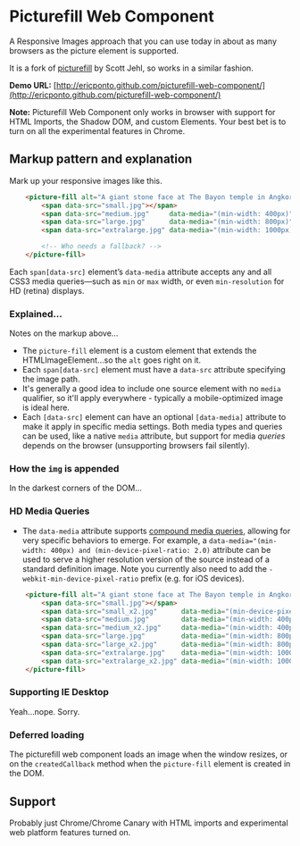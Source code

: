 # Picturefill Web Component
A Responsive Images approach that you can use today in about as many browsers as the picture element is supported.

It is a fork of <a href="http://github.com/scottjehl/picturefill">picturefill</a> by Scott Jehl, so works in a similar fashion.

**Demo URL:** [http://ericponto.github.com/picturefill-web-component/](http://ericponto.github.com/picturefill-web-component/)

**Note:** Picturefill Web Component only works in browser with support for HTML Imports, the Shadow DOM, and custom Elements. Your best bet is to turn on all the experimental features in Chrome.

## Markup pattern and explanation

Mark up your responsive images like this.

```html
	<picture-fill alt="A giant stone face at The Bayon temple in Angkor Thom, Cambodia">
		<span data-src="small.jpg"></span>
		<span data-src="medium.jpg"     data-media="(min-width: 400px)"></span>
		<span data-src="large.jpg"      data-media="(min-width: 800px)"></span>
		<span data-src="extralarge.jpg" data-media="(min-width: 1000px)"></span>

		<!-- Who needs a fallback? -->
	</picture-fill>
```

Each `span[data-src]` element’s `data-media` attribute accepts any and all CSS3 media queries—such as `min` or `max` width, or even `min-resolution` for HD (retina) displays.

### Explained...

Notes on the markup above...

* The `picture-fill` element is a custom element that extends the HTMLImageElement...so the `alt` goes right on it.
* Each `span[data-src]` element must have a `data-src` attribute specifying the image path.
* It's generally a good idea to include one source element with no `media` qualifier, so it'll apply everywhere - typically a mobile-optimized image is ideal here.
* Each `[data-src]` element can have an optional `[data-media]` attribute to make it apply in specific media settings. Both media types and queries can be used, like a native `media` attribute, but support for media _queries_ depends on the browser (unsupporting browsers fail silently).

### How the `img` is appended

In the darkest corners of the DOM...

### HD Media Queries

* The `data-media` attribute supports [compound media queries](https://developer.mozilla.org/en-US/docs/CSS/Media_queries), allowing for very specific behaviors to emerge.  For example, a `data-media="(min-width: 400px) and (min-device-pixel-ratio: 2.0)` attribute can be used to serve a higher resolution version of the source instead of a standard definition image. Note you currently also need to add the `-webkit-min-device-pixel-ratio` prefix (e.g. for iOS devices).

```html
	<picture-fill alt="A giant stone face at The Bayon temple in Angkor Thom, Cambodia">
		<span data-src="small.jpg"></span>
		<span data-src="small_x2.jpg"      data-media="(min-device-pixel-ratio: 2.0)"></span>
		<span data-src="medium.jpg"        data-media="(min-width: 400px)"></span>
		<span data-src="medium_x2.jpg"     data-media="(min-width: 400px) and (min-device-pixel-ratio: 2.0)"></span>
		<span data-src="large.jpg"         data-media="(min-width: 800px)"></span>
		<span data-src="large_x2.jpg"      data-media="(min-width: 800px) and (min-device-pixel-ratio: 2.0)"></span>
		<span data-src="extralarge.jpg"    data-media="(min-width: 1000px)"></span>
		<span data-src="extralarge_x2.jpg" data-media="(min-width: 1000px) and (min-device-pixel-ratio: 2.0)"></span>
	</picture-fill>
```

### Supporting IE Desktop

Yeah...nope. Sorry.

### Deferred loading

The picturefill web component loads an image when the window resizes, or on the `createdCallback` method when the `picture-fill` element is created in the DOM.

## Support

Probably just Chrome/Chrome Canary with HTML imports and experimental web platform features turned on.

